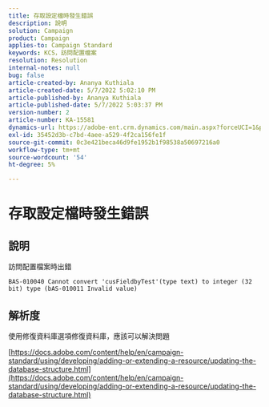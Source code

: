 ```yaml
---
title: 存取設定檔時發生錯誤
description: 說明
solution: Campaign
product: Campaign
applies-to: Campaign Standard
keywords: KCS，訪問配置檔案
resolution: Resolution
internal-notes: null
bug: false
article-created-by: Ananya Kuthiala
article-created-date: 5/7/2022 5:02:10 PM
article-published-by: Ananya Kuthiala
article-published-date: 5/7/2022 5:03:37 PM
version-number: 2
article-number: KA-15581
dynamics-url: https://adobe-ent.crm.dynamics.com/main.aspx?forceUCI=1&pagetype=entityrecord&etn=knowledgearticle&id=379b996e-27ce-ec11-a7b5-0022480a8e40
exl-id: 35452d3b-c7bd-4aee-a529-4f2ca156fe1f
source-git-commit: 0c3e421beca46d9fe1952b1f98538a50697216a0
workflow-type: tm+mt
source-wordcount: '54'
ht-degree: 5%

---
```


# 存取設定檔時發生錯誤

## 說明


訪問配置檔案時出錯 

```
BAS-010040 Cannot convert 'cusFieldbyTest'(type text) to integer (32 bit) type (bAS-010011 Invalid value)
```


## 解析度


使用修復資料庫選項修復資料庫，應該可以解決問題

[https://docs.adobe.com/content/help/en/campaign-standard/using/developing/adding-or-extending-a-resource/updating-the-database-structure.html](https://docs.adobe.com/content/help/en/campaign-standard/using/developing/adding-or-extending-a-resource/updating-the-database-structure.html)

